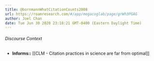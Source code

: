 ```yaml
---
title: @bornmannWhatCitationCounts2008
url: https://roamresearch.com/#/app/megacoglab/page/grWh3PGAG
author: Joel Chan
date: Tue Jun 30 2020 23:18:21 GMT-0400 (Eastern Daylight Time)
---
```




###### Discourse Context

- **Informs::** [[CLM - Citation practices in science are far from optimal]]

